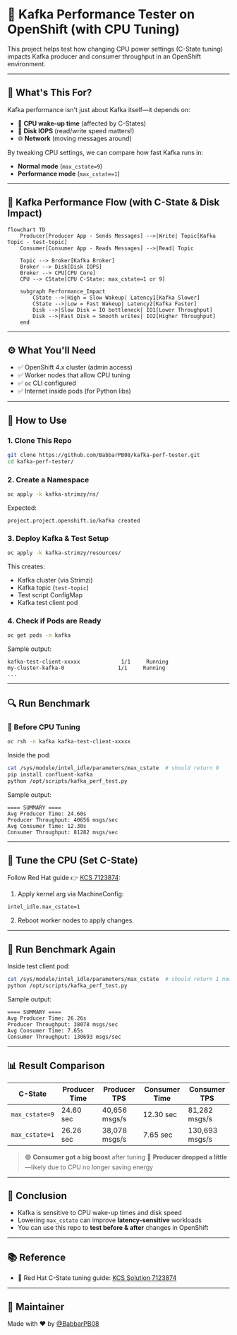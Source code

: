 # 🚀 Kafka Performance Tester on OpenShift (with CPU Tuning)

This project helps test how changing CPU power settings (C-State tuning) impacts Kafka producer and consumer throughput in an OpenShift environment.

---

## 🎯 What's This For?

Kafka performance isn't just about Kafka itself—it depends on:
- 🧠 **CPU wake-up time** (affected by C-States)
- 💽 **Disk IOPS** (read/write speed matters!)
- 🌐 **Network** (moving messages around)

By tweaking CPU settings, we can compare how fast Kafka runs in:
- **Normal mode** (`max_cstate=9`)  
- **Performance mode** (`max_cstate=1`)

---

## 🧠 Kafka Performance Flow (with C-State & Disk Impact)

```mermaid
flowchart TD
    Producer[Producer App - Sends Messages] -->|Write| Topic[Kafka Topic - test-topic]
    Consumer[Consumer App - Reads Messages] -->|Read| Topic

    Topic --> Broker[Kafka Broker]
    Broker --> Disk[Disk IOPS]
    Broker --> CPU[CPU Core]
    CPU --> CState[CPU C-State: max_cstate=1 or 9]

    subgraph Performance_Impact
        CState -->|High = Slow Wakeup| Latency1[Kafka Slower]
        CState -->|Low = Fast Wakeup| Latency2[Kafka Faster]
        Disk -->|Slow Disk = IO bottleneck| IO1[Lower Throughput]
        Disk -->|Fast Disk = Smooth writes| IO2[Higher Throughput]
    end
````

---

## ⚙️ What You'll Need

* ✅ OpenShift 4.x cluster (admin access)
* ✅ Worker nodes that allow CPU tuning
* ✅ `oc` CLI configured
* ✅ Internet inside pods (for Python libs)

---

## 🚀 How to Use

### 1. Clone This Repo

```bash
git clone https://github.com/BabbarPB08/kafka-perf-tester.git
cd kafka-perf-tester/
```

### 2. Create a Namespace

```bash
oc apply -k kafka-strimzy/ns/
```

Expected:

```
project.project.openshift.io/kafka created
```

### 3. Deploy Kafka & Test Setup

```bash
oc apply -k kafka-strimzy/resources/
```

This creates:

* Kafka cluster (via Strimzi)
* Kafka topic (`test-topic`)
* Test script ConfigMap
* Kafka test client pod

### 4. Check if Pods are Ready

```bash
oc get pods -n kafka
```

Sample output:

```
kafka-test-client-xxxxx             1/1     Running
my-cluster-kafka-0                 1/1     Running
...
```

---

## 🔍 Run Benchmark

### 🧪 Before CPU Tuning

```bash
oc rsh -n kafka kafka-test-client-xxxxx
```

Inside the pod:

```bash
cat /sys/module/intel_idle/parameters/max_cstate  # should return 9
pip install confluent-kafka
python /opt/scripts/kafka_perf_test.py
```

Sample output:

```
==== SUMMARY ====
Avg Producer Time: 24.60s
Producer Throughput: 40656 msgs/sec
Avg Consumer Time: 12.30s
Consumer Throughput: 81282 msgs/sec
```

---

## 🔧 Tune the CPU (Set C-State)

Follow Red Hat guide 👉 [KCS 7123874](https://access.redhat.com/solutions/7123874):

1. Apply kernel arg via MachineConfig:

```bash
intel_idle.max_cstate=1
```

2. Reboot worker nodes to apply changes.

---

## 🧪 Run Benchmark Again

Inside test client pod:

```bash
cat /sys/module/intel_idle/parameters/max_cstate  # should return 1 now
python /opt/scripts/kafka_perf_test.py
```

Sample output:

```
==== SUMMARY ====
Avg Producer Time: 26.26s
Producer Throughput: 38078 msgs/sec
Avg Consumer Time: 7.65s
Consumer Throughput: 130693 msgs/sec
```

---

## 📊 Result Comparison

| C-State        | Producer Time | Producer TPS  | Consumer Time | Consumer TPS   |
| -------------- | ------------- | ------------- | ------------- | -------------- |
| `max_cstate=9` | 24.60 sec     | 40,656 msgs/s | 12.30 sec     | 81,282 msgs/s  |
| `max_cstate=1` | 26.26 sec     | 38,078 msgs/s | 7.65 sec      | 130,693 msgs/s |

> 🟢 **Consumer got a big boost** after tuning
> 🔴 **Producer dropped a little**—likely due to CPU no longer saving energy

---

## 📌 Conclusion

* Kafka is sensitive to CPU wake-up times and disk speed
* Lowering `max_cstate` can improve **latency-sensitive** workloads
* You can use this repo to **test before & after** changes in OpenShift

---

## 📚 Reference

* 🧠 Red Hat C-State tuning guide: [KCS Solution 7123874](https://access.redhat.com/solutions/7123874)

---

## 🙌 Maintainer

Made with ❤️ by [@BabbarPB08](https://github.com/BabbarPB08)


